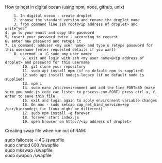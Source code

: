 How to host in digital ocean (using npm, node, github, unix)

        1. In digital ocean - create droplet
        2. choose the standard version and rename the droplet name
        3. from command line ssh root@<ip address of droplet> and write”yes”
    4. go to your email and copy the password
    5. insert your password twice - according to request
    6. enter new password and retype it
    7. in command: adduser <my user name> and type & retype password for this username (enter requested details if you want)
        8. usermod -a -G sudo <my user name>
            9. exit and login with ssh <my user name>@<ip address of droplet> and password for this username
            10. git clone your repository
            11. sudo apt install npm (if no default npm is supplied)
            12.sudo apt install nodejs-legacy (if no default node is supplied)
            13. npm i
            14. sudo nano /etc/environment and add the line PORT=80 (make sure you node.js code can listen to process.env.PORT) press ctrl-x, Y, enter to save this file
            15. exit and login again to apply environment variable changes
            16. On mac - sudo setcap cap_net_bind_service=+ep /usr/bin/nodejs (in linux might be different)
            17. sudo npm install -g forever
            18. forever start index.js
            19. open browser on http://<ip address of droplet>
            
            
Creating swap file when run out of RAM:   

sudo fallocate -l 4G /swapfile   
sudo chmod 600 /swapfile   
sudo mkswap /swapfile   
sudo swapon /swapfile   
